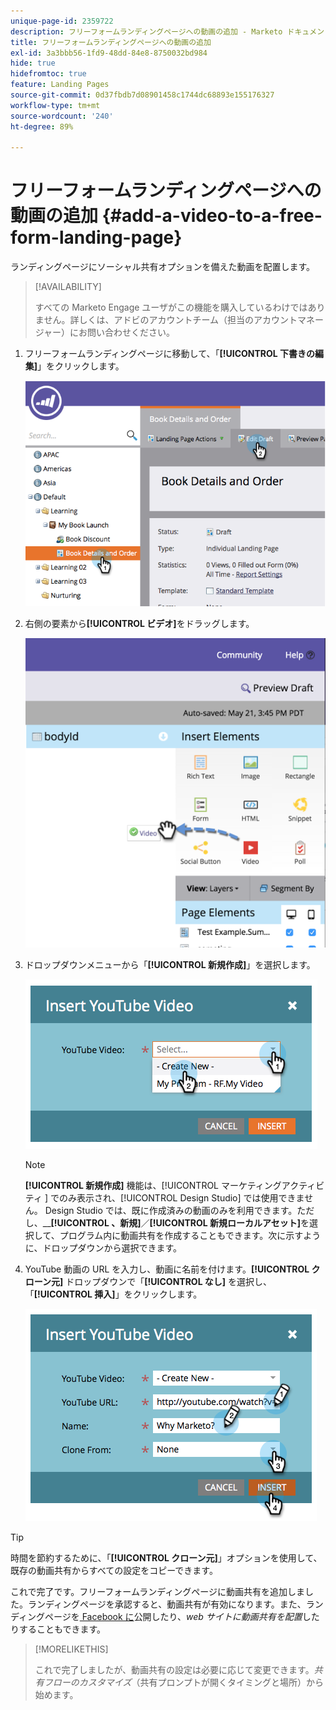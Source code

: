 ```yaml
---
unique-page-id: 2359722
description: フリーフォームランディングページへの動画の追加 - Marketo ドキュメント - 製品ドキュメント
title: フリーフォームランディングページへの動画の追加
exl-id: 3a3bbb56-1fd9-48dd-84e8-8750032bd984
hide: true
hidefromtoc: true
feature: Landing Pages
source-git-commit: 0d37fbdb7d08901458c1744dc68893e155176327
workflow-type: tm+mt
source-wordcount: '240'
ht-degree: 89%

---
```


# フリーフォームランディングページへの動画の追加 {#add-a-video-to-a-free-form-landing-page}

ランディングページにソーシャル共有オプションを備えた動画を配置します。

>[!AVAILABILITY]
>
>すべての Marketo Engage ユーザがこの機能を購入しているわけではありません。詳しくは、アドビのアカウントチーム（担当のアカウントマネージャー）にお問い合わせください。

1. フリーフォームランディングページに移動して、「**[!UICONTROL 下書きの編集]**」をクリックします。

   ![](assets/image2014-9-17-11-3a28-3a51.png)

1. 右側の要素から&#x200B;**[!UICONTROL ビデオ]**&#x200B;をドラッグします。

   ![](assets/image2015-5-21-15-3a46-3a34.png)

1. ドロップダウンメニューから「**[!UICONTROL 新規作成]**」を選択します。

   ![](assets/image2014-9-17-11-3a29-3a8.png)

   >[!NOTE]
   >
   >**[!UICONTROL 新規作成]** 機能は、[!UICONTROL  マーケティングアクティビティ ] でのみ表示され、[!UICONTROL Design Studio] では使用できません。 Design Studio では、既に作成済みの動画のみを利用できます。ただし、__**[!UICONTROL 、新規]**／**[!UICONTROL 新規ローカルアセット]**&#x200B;を選択して、プログラム内に動画共有を作成することもできます。次に示すように、ドロップダウンから選択できます。

1. YouTube 動画の URL を入力し、動画に名前を付けます。**[!UICONTROL クローン元]** ドロップダウンで「**[!UICONTROL なし]** を選択し、「**[!UICONTROL 挿入]**」をクリックします。

   ![](assets/image2014-9-17-11-3a29-3a15.png)

>[!TIP]
>
>時間を節約するために、「**[!UICONTROL クローン元]**」オプションを使用して、既存の動画共有からすべての設定をコピーできます。

これで完了です。フリーフォームランディングページに動画共有を追加しました。ランディングページを承認すると、動画共有が有効になります。また、ランディングページを[ Facebook に](/help/marketo/product-docs/demand-generation/facebook/publish-landing-pages-to-facebook.md)公開したり、_web サイトに動画共有を配置_&#x200B;したりすることもできます。

>[!MORELIKETHIS]
>
>これで完了しましたが、動画共有の設定は必要に応じて変更できます。_共有フローのカスタマイズ_（共有プロンプトが開くタイミングと場所）から始めます。
